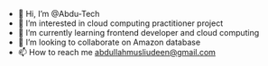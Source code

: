 - 👋 Hi, I’m @Abdu-Tech
- 👀 I’m interested in cloud computing practitioner project 
- 🌱 I’m currently learning frontend developer and cloud computing 
- 💞️ I’m looking to collaborate on Amazon database 
- 📫 How to reach me abdullahmusliudeen@gmail.com

<!---
Abdu-Tech/Abdu-Tech is a ✨ special ✨ repository because its `README.md` (this file) appears on your GitHub profile.
You can click the Preview link to take a look at your changes.
--->
